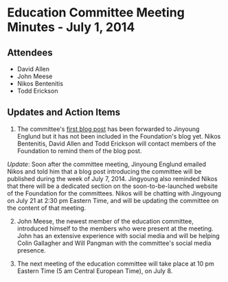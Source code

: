 # Education Committee Meeting Minutes - July 1, 2014

## Attendees

- David Allen
- John Meese
- Nikos Bentenitis
- Todd Erickson

## Updates and Action Items

1. The committee's [first blog post](https://github.com/btcfoundationedcom/btcfoundationedcom.github.io/blob/master/blog/01-decentralization.md) has been forwarded to Jinyoung Englund but it has not been included in the Foundation's blog yet. Nikos Bentenitis, David Allen and Todd Erickson will contact members of the Foundation to remind them of the blog post.

*Update*: Soon after the committee meeting, Jinyoung Englund emailed Nikos and told him that a blog post introducing the committee will be published during the week of July 7, 2014. Jingyoung also reminded Nikos that there will be a dedicated section on the soon-to-be-launched website of the Foundation for the committees. Nikos will be chatting with Jingyoung on July 21 at 2:30 pm Eastern Time, and will be updating the committee on the content of that meeting. 

2. John Meese, the newest member of the education committee, introduced himself to the members who were present at the meeting. John has an extensive experience with social media and will be helping Colin Gallagher and Will Pangman with the committee's social media presence. 

3. The next meeting of the education committee will take place at 10 pm Eastern Time (5 am Central European Time), on July 8.



